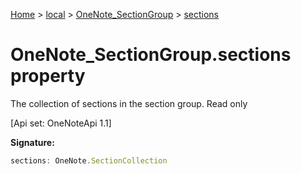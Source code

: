 [Home](./index) &gt; [local](local.md) &gt; [OneNote\_SectionGroup](local.onenote_sectiongroup.md) &gt; [sections](local.onenote_sectiongroup.sections.md)

# OneNote\_SectionGroup.sections property

The collection of sections in the section group. Read only 

 \[Api set: OneNoteApi 1.1\]

**Signature:**
```javascript
sections: OneNote.SectionCollection
```
